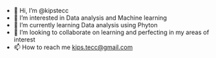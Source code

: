 - 👋 Hi, I’m @kipstecc
- 👀 I’m interested in Data analysis and Machine learning 
- 🌱 I’m currently learning Data analysis using Phyton 
- 💞️ I’m looking to collaborate on learning and perfecting in my areas of interest 
- 📫 How to reach me kips.tecc@gmail.com

<!---
kipstecc/kipstecc is a ✨ special ✨ repository because its `README.md` (this file) appears on your GitHub profile.
You can click the Preview link to take a look at your changes.
--->
